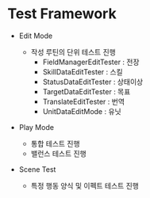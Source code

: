# Test Framework
* Edit Mode
  + 작성 루틴의 단위 테스트 진행
    - FieldManagerEditTester : 전장
    - SkillDataEditTester : 스킬
    - StatusDataEditTester : 상태이상
    - TargetDataEditTester : 목표
    - TranslateEditTester : 번역
    - UnitDataEditMode : 유닛

* Play Mode
  + 통합 테스트 진행
  + 밸런스 테스트 진행

* Scene Test
  + 특정 행동 양식 및 이펙트 테스트 진행
